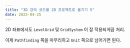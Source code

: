 ```yaml
---
title: "3D 강의 코드를 2D 프로젝트로 옮기기 5"
date: 2025-04-25
---
```


2D 좌표에서도 `LevelGrid` 및 `GridSystem` 이 잘 적용되게끔 처리.

이제 `Pathfinding` 쪽을 마무리하고 `Unit` 쪽으로 넘어가면 된다.
